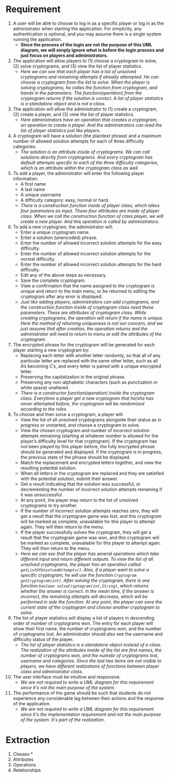 # Requirement

1. A user will be able to choose to log in as a specific player or log in as the administrator when starting the application. For simplicity, any authentication is optional, and you may assume there is a single system running the application.
	* **Since the process of the login are not the purpose of this UML diagram, we will simply ignore what is before the login process and just focus on players and administrators.**
2. The application will allow players to (1) choose a cryptogram to solve, (2) solve cryptograms, and (3) view the list of player statistics.
	* *Here we can see that each player has a list of unsolved cryptograms and remaining attempts if already attempted. He can choose a cryptogram from the list to solve. When the player is solving cryptograms, he calles the function from cryptogram, and hands in the parameters. The function(operation) from the cryptogram returns if the solution is correct. A list of player statistics is a standalone object and is not a class.*
3. The application will allow the administrator to (1) create a cryptogram, (2) create a player, and (3) view the list of player statistics.
	* *Here administrators have an operation that creates a cryptogram, an operation to create a player. And the administrators can read the list of player statistics just like players.*
4. A cryptogram will have a solution (the plaintext phrase) and a maximum number of allowed solution attempts for each of three difficulty categories.  
	* *The solution is an attribute inside of cryptograms. We can call solutions directly from cryptograms. And every cryptogram has default attempts specific to each of the three difficulty categories, which is an attribute within the cryptogram class as well.*
5. To add a player, the administrator will enter the following player information:
	* A first name
	* A last name
	* A unique username
	* A difficulty category: easy, normal or hard.
	* *There is a construction function inside of player class, which takes four parameters as input. These four attributes are inside of player class. When we call the construction function of class player, we will create a new player. And this operation is called by administrators.*
6. To add a new cryptogram, the administrator will:
	* Enter a unique cryptogram name.
	* Enter a solution (unencoded) phrase.
	* Enter the number of allowed incorrect solution attempts for the easy difficulty.
	* Enter the number of allowed incorrect solution attempts for the normal difficulty.
	* Enter the number of allowed incorrect solution attempts for the hard difficulty.
	* Edit any of the above steps as necessary.
	* Save the complete cryptogram.
	* View a confirmation that the name assigned to the cryptogram is unique and return to the main menu, or be returned to editing the cryptogram after any error is displayed.
	* *Just like adding players, administrators can add cryptograms, and the construction function inside of cryptogram class need these parameters. These are attributes of cryptogram class. While creating cryptograms, the operation will return if the name is unique. Here the method of returning uniqueness is not our concern, and we just assume that after creation, the operation returns and the administrator will need to return to menu or edit the attributes of the cryptogram.*
7. The encrypted phrase for the cryptogram will be generated for each player starting a new cryptogram by:
	* Replacing each letter with another letter randomly, so that all of any particular letter are replaced with the same other letter, such as all A’s becoming C’s, and every letter is paired with a unique encrypted letter.
	* Preserving the capitalization in the original phrase.
	* Preserving any non-alphabetic characters (such as punctuation or white space) unaltered.
	* *There is a constructor function(operation) inside the cryptogram class. Everytime a player get a new cryptogram that he/she has never attempted before, the cryptogram will be randomized according to the rules.*
8. To choose and then solve a cryptogram, a player will:
	* View the list of all unsolved cryptograms alongside their status as in progress or unstarted, and choose a cryptogram to solve.
	* View the chosen cryptogram and number of incorrect solution attempts remaining (starting at whatever number is allowed for the player’s difficulty level for that cryptogram).  If the cryptogram has not been played by this player before, the fully encrypted phrase should be generated and displayed.  If the cryptogram is in progress, the previous state of the phrase should be displayed.
	* Match the replacement and encrypted letters together, and view the resulting potential solution.
	* When all letters in the cryptogram are replaced and they are satisfied with the potential solution, submit their answer.
	* Get a result indicating that the solution was successful, or decrementing the number of incorrect solution attempts remaining if it was unsuccessful.
	* At any point, the player may return to the list of unsolved cryptograms to try another.
	* If the number of incorrect solution attempts reaches zero, they will get a result that the cryptogram game was lost, and this cryptogram will be marked as complete, unavailable for this player to attempt again. They will then return to the menu.
	* If the player successfully solves the cryptogram, they will get a result that the cryptogram game was won, and this cryptogram will be marked as complete, unavailable for this player to attempt again.  They will then return to the menu.
	* *Here we can see that the player has several operations which take different input and return different outputs. To view the list of all unsolved cryptograms, the player has an operation called `getListOfUnsolvedAttempts()`. Also, if a player want to solve a specific cryptogram, he will use the function `Cryptogram getCryptogram(int)`. After solving the cryptogram, there is one function `boolean solveCryptogram(int,String)`, which returns whether the answer is correct. In the mean time, if the answer is incorrect, the remaining attempts will decrease, which will be performed in side the function. At any point, the player can save the current state of the cryptogram and choose another cryptogram to solve.*
9. The list of player statistics will display a list of players in descending order of number of cryptograms won.  The entry for each player will show their first name, the number of cryptograms won, and the number of cryptograms lost.  An administrator should also see the username and difficulty status of the player.
	* *The list of player statistics is a standalone object instead of a class. The realization of the attributes inside of the list are first names, the number of cryptograms won, and the numebr of cryptograms lost, username and categories. Since the last two items are not visible to players, we have different realizations of functions between player class and administrator class.*
10. The user interface must be intuitive and responsive.
	* *We are not required to write a UML diagram for this requirement since it's not the main purpose of the system.*
11. The performance of the game should be such that students do not experience any considerable lag between their actions and the response of the application.
	* *We are not required to write a UML diagram for this requirement since it's the implementation requirement and not the main purpose of the system. It's part of the realization.*

# Extraction

1. Classes
	* 
2. Attributes
3. Operations
4. Relationships